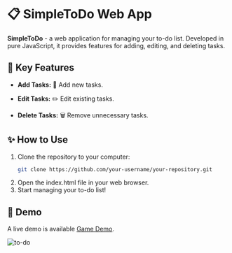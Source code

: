 # 📋 SimpleToDo Web App 

**SimpleToDo** - a web application for managing your to-do list. Developed in pure JavaScript, it provides features for adding, editing, and deleting tasks.

## 🌟 Key Features

- **Add Tasks:** 📝 Add new tasks.
  
- **Edit Tasks:** ✏️ Edit existing tasks.
  
- **Delete Tasks:** 🗑️ Remove unnecessary tasks.

## ✨ How to Use

1. Clone the repository to your computer:
   ```bash
   git clone https://github.com/your-username/your-repository.git
2. Open the index.html file in your web browser.
3. Start managing your to-do list!

## 🚀 Demo
A live demo is available [Game Demo](https://to-do-inky-pi.vercel.app/).

![to-do](https://github.com/Dzmitry-Rybak/to-do/assets/113254270/cf682c42-ee5b-4428-80af-b73cf8bc0baa)
